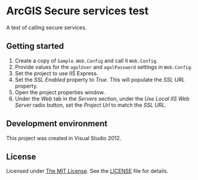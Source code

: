 ﻿# ArcGIS Secure services test #

A test of calling secure services.

## Getting started ##

1. Create a copy of `Sample.Web.Config` and call it `Web.Config`.
2. Provide values for the `agolUser` and `agolPassword` settings in `Web.Config`.
3. Set the project to use IIS Express.
4. Set the _SSL Enabled_ property to _True_. This will populate the _SSL URL_ property.
5. Open the project properties window.
6. Under the _Web_ tab in the _Servers_ section, under the _Use Local IIS Web Server_ radio button, set the _Project Url_ to match the _SSL URL_.

## Development environment ##

This project was created in Visual Studio 2012.

## License ##
Licensed under [The MIT License](http://opensource.org/licenses/MIT). See the [LICENSE] file for details.

[LICENSE]:LICENSE
